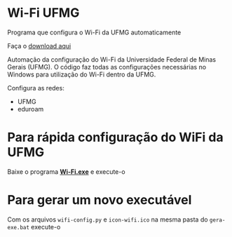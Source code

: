# Wi-Fi UFMG
Programa que configura o Wi-Fi da UFMG automaticamente

Faça o [download aqui](https://github.com/peddrinn/wifi-ufmg/raw/master/Wi-Fi.exe)

Automação da configuração do Wi-Fi da Universidade Federal de Minas Gerais (UFMG). O código faz todas as configurações necessárias no Windows para utilização do Wi-Fi dentro da UFMG.

Configura as redes:
- UFMG 
- eduroam

# Para rápida configuração do WiFi da UFMG

Baixe o programa [**Wi-Fi.exe**](https://github.com/peddrinn/wifi-ufmg/raw/master/Wi-Fi.exe) e execute-o


# Para gerar um novo executável

Com os arquivos `wifi-config.py` e `icon-wifi.ico` na mesma pasta do `gera-exe.bat` execute-o
